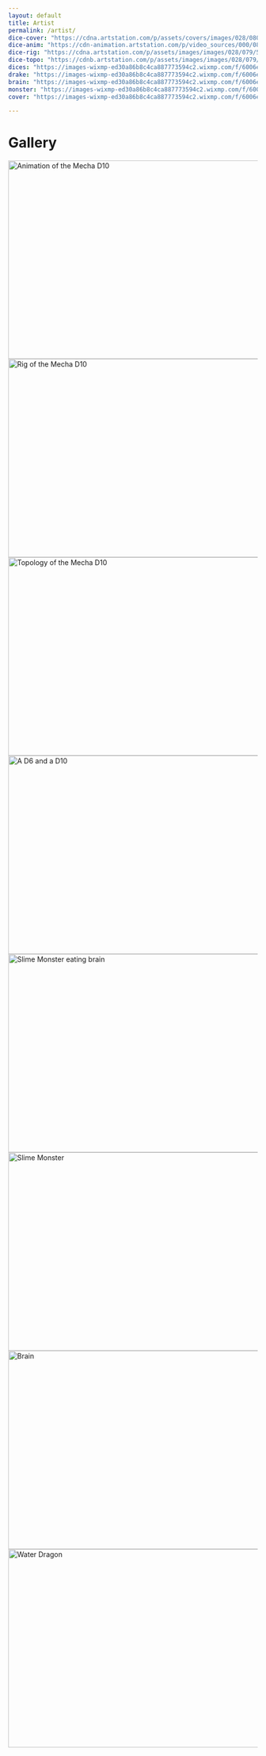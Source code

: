 ```yaml
---
layout: default
title: Artist
permalink: /artist/
dice-cover: "https://cdna.artstation.com/p/assets/covers/images/028/080/500/smaller_square/leonardo-marini-leonardo-marini-cover.jpg?1593438585"
dice-anim: "https://cdn-animation.artstation.com/p/video_sources/000/085/612/0001-1050.mp4"
dice-rig: "https://cdna.artstation.com/p/assets/images/images/028/079/566/large/leonardo-marini-rig.jpg?1593436969"
dice-topo: "https://cdnb.artstation.com/p/assets/images/images/028/079/563/large/leonardo-marini-topo.jpg?1593436964"
dices: "https://images-wixmp-ed30a86b8c4ca887773594c2.wixmp.com/f/6006e9c8-d36e-45d4-aeb9-51b918141df4/ddzyk4u-2c04e6d0-ba6e-4a7e-9af1-6b44600b8587.png?token=eyJ0eXAiOiJKV1QiLCJhbGciOiJIUzI1NiJ9.eyJzdWIiOiJ1cm46YXBwOiIsImlzcyI6InVybjphcHA6Iiwib2JqIjpbW3sicGF0aCI6IlwvZlwvNjAwNmU5YzgtZDM2ZS00NWQ0LWFlYjktNTFiOTE4MTQxZGY0XC9kZHp5azR1LTJjMDRlNmQwLWJhNmUtNGE3ZS05YWYxLTZiNDQ2MDBiODU4Ny5wbmcifV1dLCJhdWQiOlsidXJuOnNlcnZpY2U6ZmlsZS5kb3dubG9hZCJdfQ.vcrbcbPX43WaRPwGZpSQ3bCtVFCjb4x0c5Mys5GO-QQ"
drake: "https://images-wixmp-ed30a86b8c4ca887773594c2.wixmp.com/f/6006e9c8-d36e-45d4-aeb9-51b918141df4/dd8zonk-f745fec8-349b-4620-9b45-335ef210902a.png/v1/fill/w_1192,h_670,q_70,strp/sculpt_of_a_water_dragon_by_bamarin_dd8zonk-pre.jpg?token=eyJ0eXAiOiJKV1QiLCJhbGciOiJIUzI1NiJ9.eyJzdWIiOiJ1cm46YXBwOjdlMGQxODg5ODIyNjQzNzNhNWYwZDQxNWVhMGQyNmUwIiwiaXNzIjoidXJuOmFwcDo3ZTBkMTg4OTgyMjY0MzczYTVmMGQ0MTVlYTBkMjZlMCIsIm9iaiI6W1t7ImhlaWdodCI6Ijw9NzIwIiwicGF0aCI6IlwvZlwvNjAwNmU5YzgtZDM2ZS00NWQ0LWFlYjktNTFiOTE4MTQxZGY0XC9kZDh6b25rLWY3NDVmZWM4LTM0OWItNDYyMC05YjQ1LTMzNWVmMjEwOTAyYS5wbmciLCJ3aWR0aCI6Ijw9MTI4MCJ9XV0sImF1ZCI6WyJ1cm46c2VydmljZTppbWFnZS5vcGVyYXRpb25zIl19.QAX5_LPWfB32uOx38fMckpYL-yaJ5mbV-e6w4iSbmzM"
brain: "https://images-wixmp-ed30a86b8c4ca887773594c2.wixmp.com/f/6006e9c8-d36e-45d4-aeb9-51b918141df4/ddt2i1v-634853e3-873a-40d9-a7ed-24be803c930f.png/v1/fill/w_1280,h_720,q_80,strp/brain_by_bamarin_ddt2i1v-fullview.jpg?token=eyJ0eXAiOiJKV1QiLCJhbGciOiJIUzI1NiJ9.eyJzdWIiOiJ1cm46YXBwOjdlMGQxODg5ODIyNjQzNzNhNWYwZDQxNWVhMGQyNmUwIiwiaXNzIjoidXJuOmFwcDo3ZTBkMTg4OTgyMjY0MzczYTVmMGQ0MTVlYTBkMjZlMCIsIm9iaiI6W1t7ImhlaWdodCI6Ijw9NzIwIiwicGF0aCI6IlwvZlwvNjAwNmU5YzgtZDM2ZS00NWQ0LWFlYjktNTFiOTE4MTQxZGY0XC9kZHQyaTF2LTYzNDg1M2UzLTg3M2EtNDBkOS1hN2VkLTI0YmU4MDNjOTMwZi5wbmciLCJ3aWR0aCI6Ijw9MTI4MCJ9XV0sImF1ZCI6WyJ1cm46c2VydmljZTppbWFnZS5vcGVyYXRpb25zIl19.EZiI03PwwOz8uf4DNbAe22_5IpQr8geKuYnuR1e9ouA"
monster: "https://images-wixmp-ed30a86b8c4ca887773594c2.wixmp.com/f/6006e9c8-d36e-45d4-aeb9-51b918141df4/ddt2eo9-00dc2907-24e6-4a83-84a8-c0958389d2bc.png/v1/fill/w_1280,h_720,q_80,strp/slime_monster_by_bamarin_ddt2eo9-fullview.jpg?token=eyJ0eXAiOiJKV1QiLCJhbGciOiJIUzI1NiJ9.eyJzdWIiOiJ1cm46YXBwOjdlMGQxODg5ODIyNjQzNzNhNWYwZDQxNWVhMGQyNmUwIiwiaXNzIjoidXJuOmFwcDo3ZTBkMTg4OTgyMjY0MzczYTVmMGQ0MTVlYTBkMjZlMCIsIm9iaiI6W1t7ImhlaWdodCI6Ijw9NzIwIiwicGF0aCI6IlwvZlwvNjAwNmU5YzgtZDM2ZS00NWQ0LWFlYjktNTFiOTE4MTQxZGY0XC9kZHQyZW85LTAwZGMyOTA3LTI0ZTYtNGE4My04NGE4LWMwOTU4Mzg5ZDJiYy5wbmciLCJ3aWR0aCI6Ijw9MTI4MCJ9XV0sImF1ZCI6WyJ1cm46c2VydmljZTppbWFnZS5vcGVyYXRpb25zIl19.F_Q3wREM8BtvmC7ea7VQQbaDAd3SIT3t6g6vE0L8ABo"
cover: "https://images-wixmp-ed30a86b8c4ca887773594c2.wixmp.com/f/6006e9c8-d36e-45d4-aeb9-51b918141df4/ddvp7h4-55b0e2a1-76ae-4463-9e60-f80cd84af6d2.png?token=eyJ0eXAiOiJKV1QiLCJhbGciOiJIUzI1NiJ9.eyJzdWIiOiJ1cm46YXBwOjdlMGQxODg5ODIyNjQzNzNhNWYwZDQxNWVhMGQyNmUwIiwiaXNzIjoidXJuOmFwcDo3ZTBkMTg4OTgyMjY0MzczYTVmMGQ0MTVlYTBkMjZlMCIsIm9iaiI6W1t7InBhdGgiOiJcL2ZcLzYwMDZlOWM4LWQzNmUtNDVkNC1hZWI5LTUxYjkxODE0MWRmNFwvZGR2cDdoNC01NWIwZTJhMS03NmFlLTQ0NjMtOWU2MC1mODBjZDg0YWY2ZDIucG5nIn1dXSwiYXVkIjpbInVybjpzZXJ2aWNlOmZpbGUuZG93bmxvYWQiXX0.BUqA4ujyu9gPGGDWw7ODGq9y0l02FC6hG49Iigrsx44"

---
```


# Gallery

<div class="gallery">
  <a target="_blank" href="{{ page.dice-anim }}">
    <img src="{{ page.dice-cover }}" alt="Animation of the Mecha D10" width="600" height="400">
  </a>
</div>

<div class="gallery">
  <a target="_blank" href="{{ page.dice-rig }}">
    <img src="{{ page.dice-rig }}" alt="Rig of the Mecha D10" width="600" height="400">
  </a>
</div>

<div class="gallery">
  <a target="_blank" href="{{ page.dice-topo }}">
    <img src="{{ page.dice-topo }}" alt="Topology of the Mecha D10" width="600" height="400">
  </a>
</div>

<div class="gallery">
  <a target="_blank" href="{{ page.dices }}">
    <img src="{{ page.dices }}" alt="A D6 and a D10" width="600" height="400">
  </a>
</div>

<div class="gallery">
  <a target="_blank" href="{{ page.cover }}">
    <img src="{{ page.cover }}" alt="Slime Monster eating brain" width="600" height="400">
  </a>
</div>

<div class="gallery">
  <a target="_blank" href="{{ page.monster }}">
    <img src="{{ page.monster }}" alt="Slime Monster" width="600" height="400">
  </a>
</div>

<div class="gallery">
  <a target="_blank" href="{{ page.brain }}">
    <img src="{{ page.brain }}" alt="Brain" width="600" height="400">
  </a>
</div>

<div class="gallery">
  <a target="_blank" href="{{ page.drake }}">
    <img src="{{ page.drake }}" alt="Water Dragon" width="600" height="400">
  </a>
</div>


